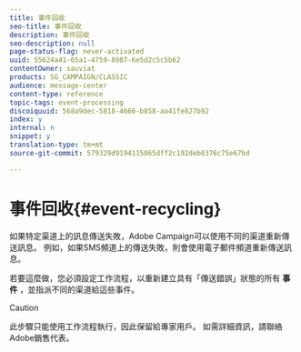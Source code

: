 ```yaml
---
title: 事件回收
seo-title: 事件回收
description: 事件回收
seo-description: null
page-status-flag: never-activated
uuid: 55624a41-65a1-4759-8087-6e5d2c5c5b62
contentOwner: sauviat
products: SG_CAMPAIGN/CLASSIC
audience: message-center
content-type: reference
topic-tags: event-processing
discoiquuid: 568a9dec-5818-4666-b858-aa41fe827b92
index: y
internal: n
snippet: y
translation-type: tm+mt
source-git-commit: 579329d9194115065dff2c192deb0376c75e67bd

---
```



# 事件回收{#event-recycling}

如果特定渠道上的訊息傳送失敗，Adobe Campaign可以使用不同的渠道重新傳送訊息。 例如，如果SMS頻道上的傳送失敗，則會使用電子郵件頻道重新傳送訊息。

若要這麼做，您必須設定工作流程，以重新建立具有「傳送錯誤」狀態的所有 **事件** ，並指派不同的渠道給這些事件。

>[!CAUTION]
>
>此步驟只能使用工作流程執行，因此保留給專家用戶。 如需詳細資訊，請聯絡Adobe銷售代表。

